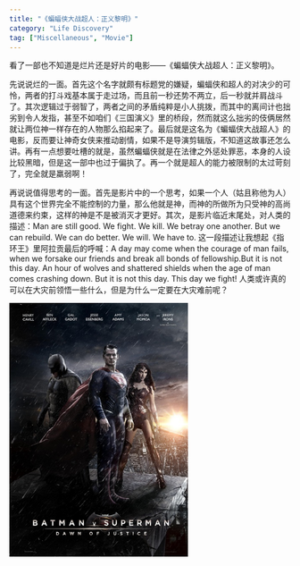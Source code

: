 ```yaml
---
title: "《蝙蝠侠大战超人：正义黎明》"
category: "Life Discovery"
tag: ["Miscellaneous", "Movie"]
---
```


看了一部也不知道是烂片还是好片的电影——《蝙蝠侠大战超人：正义黎明》。

先说说烂的一面。首先这个名字就颇有标题党的嫌疑，蝙蝠侠和超人的对决少的可怜，两者的打斗戏基本属于走过场，而且前一秒还势不两立，后一秒就并肩战斗了。其次逻辑过于弱智了，两者之间的矛盾纯粹是小人挑拨，而其中的离间计也拙劣到令人发指，甚至不如咱们《三国演义》里的桥段，然而就这么拙劣的伎俩居然就让两位神一样存在的人物那么掐起来了。最后就是这名为《蝙蝠侠大战超人》的电影，反而要让神奇女侠来推动剧情，如果不是导演剪辑版，不知道这故事还怎么讲。再有一点想要吐槽的就是，虽然蝙蝠侠就是在法律之外惩处罪恶，本身的人设比较黑暗，但是这一部中也过于偏执了。再一个就是超人的能力被限制的太过苛刻了，完全就是羸弱啊！

再说说值得思考的一面。首先是影片中的一个思考，如果一个人（姑且称他为人）具有这个世界完全不能控制的力量，那么他就是神，而神的所做所为只受神的高尚道德来约束，这样的神是不是被消灭才更好。其次，是影片临近末尾处，对人类的描述：Man are still good. We fight. We kill. We betray one another. But we can rebuild. We can do better. We will. We have to. 这一段描述让我想起《指环王》里阿拉贡最后的呼喊：A day may come when the courage of man fails, when we forsake our friends and break all bonds of fellowship.But it is not this day. An hour of wolves and shattered shields when the age of man comes crashing down. But it is not this day. This day we fight! 人类或许真的可以在大灾前领悟一些什么，但是为什么一定要在大灾难前呢？

<img class="img-responsive center-block" src="https://raw.githubusercontent.com/joshua19881228/my_blogs/master/Life_Discovery/Miscellaneous/figures/BVS.jpg" alt="" width="320"/>
